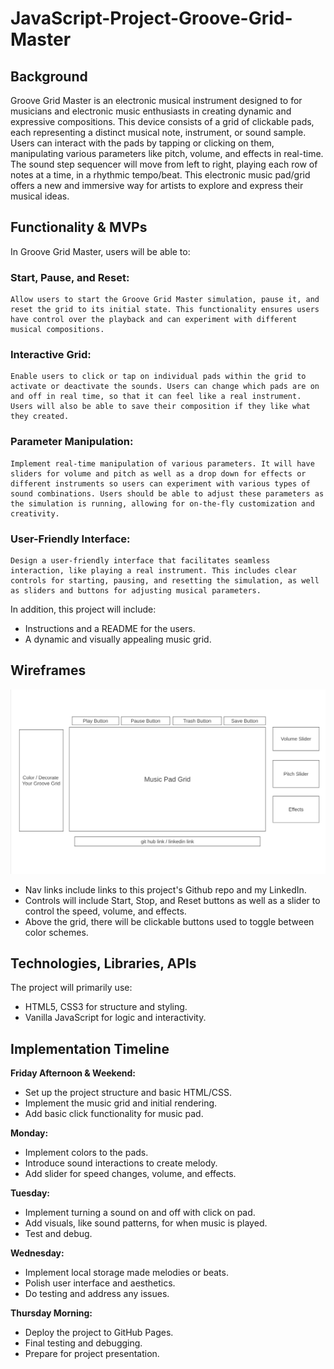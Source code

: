 # JavaScript-Project-Groove-Grid-Master

## Background

Groove Grid Master is an electronic musical instrument designed to for musicians and electronic music enthusiasts in creating dynamic and expressive compositions. This device consists of a grid of clickable pads, each representing a distinct musical note, instrument, or sound sample. Users can interact with the pads by tapping or clicking on them, manipulating various parameters like pitch, volume, and effects in real-time. The sound step sequencer will move from left to right, playing each row of notes at a time, in a rhythmic tempo/beat. This electronic music pad/grid offers a new and immersive way for artists to explore and express their musical ideas.


## Functionality & MVPs

In Groove Grid Master, users will be able to:

### Start, Pause, and Reset:
    Allow users to start the Groove Grid Master simulation, pause it, and reset the grid to its initial state. This functionality ensures users have control over the playback and can experiment with different musical compositions.

### Interactive Grid:
    Enable users to click or tap on individual pads within the grid to activate or deactivate the sounds. Users can change which pads are on and off in real time, so that it can feel like a real instrument. Users will also be able to save their composition if they like what they created. 

### Parameter Manipulation:
    Implement real-time manipulation of various parameters. It will have sliders for volume and pitch as well as a drop down for effects or different instruments so users can experiment with various types of sound combinations. Users should be able to adjust these parameters as the simulation is running, allowing for on-the-fly customization and creativity.

### User-Friendly Interface:
    Design a user-friendly interface that facilitates seamless interaction, like playing a real instrument. This includes clear controls for starting, pausing, and resetting the simulation, as well as sliders and buttons for adjusting musical parameters.

In addition, this project will include:

- Instructions and a README for the users.
- A dynamic and visually appealing music grid.


## Wireframes

![Alt text](<wireframe.png>)

- Nav links include links to this project's Github repo and my LinkedIn.
- Controls will include Start, Stop, and Reset buttons as well as a slider to control the speed, volume, and effects.
- Above the grid, there will be clickable buttons used to toggle between color schemes.


## Technologies, Libraries, APIs

The project will primarily use:

- HTML5, CSS3 for structure and styling.
- Vanilla JavaScript for logic and interactivity.


## Implementation Timeline

**Friday Afternoon & Weekend:**
  - Set up the project structure and basic HTML/CSS.
  - Implement the music grid and initial rendering.
  - Add basic click functionality for music pad.

**Monday:**
  - Implement colors to the pads.
  - Introduce sound interactions to create melody.
  - Add slider for speed changes, volume, and effects.

**Tuesday:**
  - Implement turning a sound on and off with click on pad.
  - Add visuals, like sound patterns, for when music is played.
  - Test and debug.

**Wednesday:**
  - Implement local storage made melodies or beats.
  - Polish user interface and aesthetics.
  - Do testing and address any issues.

**Thursday Morning:**
  - Deploy the project to GitHub Pages.
  - Final testing and debugging.
  - Prepare for project presentation.   
